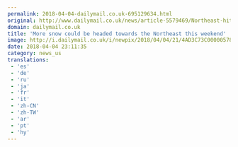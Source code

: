 ```yaml
---
permalink: 2018-04-04-dailymail.co.uk-695129634.html
original: http://www.dailymail.co.uk/news/article-5579469/Northeast-hit-snow-weekend-Minnesota-experiences-coldest-April-36-years.html?ITO=1490&ns_mchannel=rss&ns_campaign=1490
domain: dailymail.co.uk
title: 'More snow could be headed towards the Northeast this weekend'
image: http://i.dailymail.co.uk/i/newpix/2018/04/04/21/4AD3C73C00000578-0-image-a-111_1522874689910.jpg
date: 2018-04-04 23:11:35
category: news_us
translations: 
 - 'es'
 - 'de'
 - 'ru'
 - 'ja'
 - 'fr'
 - 'it'
 - 'zh-CN'
 - 'zh-TW'
 - 'ar'
 - 'pt'
 - 'hy'
---
```


